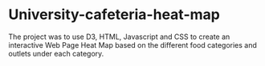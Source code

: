 # University-cafeteria-heat-map
The project was to use D3, HTML, Javascript and CSS to create an interactive Web Page Heat Map based on the different food categories and outlets under each category. 
